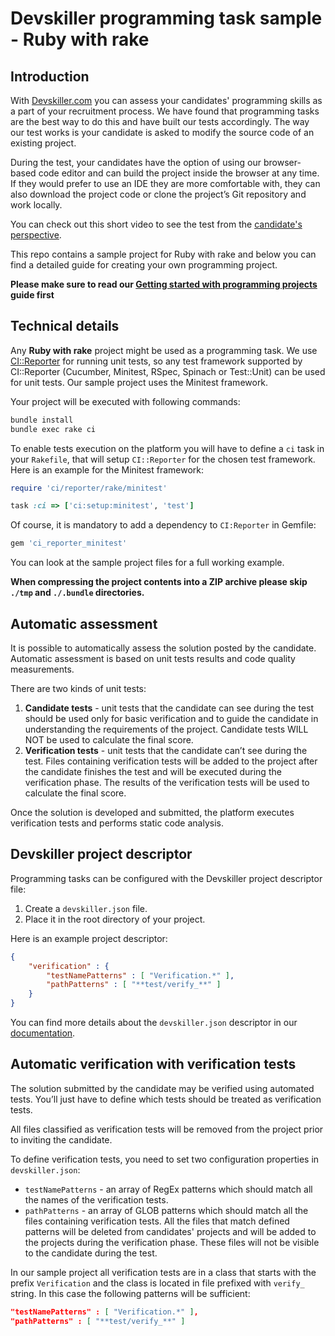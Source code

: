 # Devskiller programming task sample - Ruby with rake

## Introduction

With [Devskiller.com](https://devskiller.com) you can assess your candidates'
programming skills as a part of your recruitment process. We have found that
programming tasks are the best way to do this and have built our tests
accordingly. The way our test works is your candidate is asked to modify the
source code of an existing project.

During the test, your candidates have the option of using our browser-based
code editor and can build the project inside the browser at any time. If they
would prefer to use an IDE they are more comfortable with, they can also
download the project code or clone the project’s Git repository and work
locally.

You can check out this short video to see the test from the [candidate's
perspective](https://devskiller.zendesk.com/hc/en-us/articles/360019534639-How-the-TalentScore-test-looks-like-from-the-candidate-perspective).

This repo contains a sample project for Ruby with rake and below you can
find a detailed guide for creating your own programming project.

**Please make sure to read our [Getting started with programming
projects](https://devskiller.zendesk.com/hc/en-us/articles/360019531059-Getting-started-with-Programming-Tasks) guide first**

## Technical details

Any **Ruby with rake** project might be used as a programming task. We use
[CI::Reporter](https://github.com/ci-reporter/ci_reporter) for running unit
tests, so any test framework supported by CI::Reporter (Cucumber, Minitest,
RSpec, Spinach or Test::Unit) can be used for unit tests. Our sample project
uses the Minitest framework.

Your project will be executed with following commands:

```sh
bundle install
bundle exec rake ci
```

To enable tests execution on the platform you will have to define a `ci` task
in your `Rakefile`, that will setup `CI::Reporter` for the chosen test
framework. Here is an example for the Minitest framework:

```ruby
require 'ci/reporter/rake/minitest'

task :ci => ['ci:setup:minitest', 'test']
```

Of course, it is mandatory to add a dependency to `CI:Reporter` in Gemfile:

```ruby
gem 'ci_reporter_minitest'
```

You can look at the  sample project files for a full working example.

**When compressing the project contents into a ZIP archive please skip `./tmp`
and `./.bundle` directories.**

## Automatic assessment

It is possible to automatically assess the solution posted by the candidate.
Automatic assessment is based on unit tests results and code quality
measurements.

There are two kinds of unit tests:

1. **Candidate tests** - unit tests that the candidate can see during the test
   should be used only for basic verification and to guide the candidate in
   understanding the requirements of the project. Candidate tests WILL NOT be used
   to calculate the final score.
2. **Verification tests** - unit tests that the candidate can’t see during the
   test. Files containing verification tests will be added to the project after
   the candidate finishes the test and will be executed during the verification
   phase. The results of the verification tests will be used to calculate the
   final score.

Once the solution is developed and submitted, the platform executes
verification tests and performs static code analysis.

## Devskiller project descriptor

Programming tasks can be configured with the Devskiller project descriptor file:

1. Create a `devskiller.json` file.
2. Place it in the root directory of your project.

Here is an example project descriptor:

```json
{
    "verification" : {
        "testNamePatterns" : [ "Verification.*" ],
        "pathPatterns" : [ "**test/verify_**" ]
    }
}
```

You can find more details about the `devskiller.json` descriptor in our
[documentation](https://devskiller.zendesk.com/hc/en-us/articles/360019530419-Programming-task-project-descriptor).

## Automatic verification with verification tests

The solution submitted by the candidate may be verified using automated tests.
You’ll just have to define which tests should be treated as verification tests.

All files classified as verification tests will be removed from the project
prior to inviting the candidate.

To define verification tests, you need to set two configuration properties in
`devskiller.json`:

- `testNamePatterns` - an array of RegEx patterns which should match all the
  names of the verification tests.
- `pathPatterns` - an array of GLOB patterns which should match all the files
  containing verification tests. All the files that match defined patterns will
  be deleted from candidates' projects and will be added to the projects during
  the verification phase. These files will not be visible to the candidate during
  the test.

In our sample project all verification tests are in a class that starts with
the prefix `Verification` and the class is located in file prefixed with
`verify_` string. In this case the following patterns will be sufficient:

```json
"testNamePatterns" : [ "Verification.*" ],
"pathPatterns" : [ "**test/verify_**" ]
```
